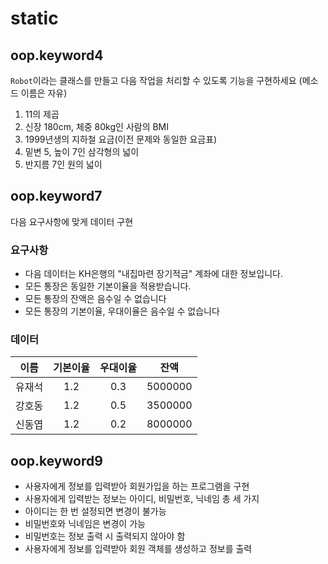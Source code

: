 # static

## oop.keyword4

`Robot`이라는 클래스를 만들고 다음 작업을 처리할 수 있도록 기능을 구현하세요
(메소드 이름은 자유)

1. 11의 제곱
2. 신장 180cm, 체중 80kg인 사람의 BMI
3. 1999년생의 지하철 요금(이전 문제와 동일한 요금표)
4. 밑변 5, 높이 7인 삼각형의 넓이
5. 반지름 7인 원의 넓이

## oop.keyword7

다음 요구사항에 맞게 데이터 구현

### 요구사항

- 다음 데이터는 KH은행의 "내집마련 장기적금" 계좌에 대한 정보입니다.
- 모든 통장은 동일한 기본이율을 적용받습니다.
- 모든 통장의 잔액은 음수일 수 없습니다
- 모든 통장의 기본이율, 우대이율은 음수일 수 없습니다

### 데이터

| 이름 | 기본이율 | 우대이율 | 잔액 |
| :---: | :---: | :---: | :---: |
| 유재석 | 1.2 | 0.3 | 5000000 |
| 강호동 | 1.2 | 0.5 | 3500000 |
| 신동엽 | 1.2 | 0.2 | 8000000 |

## oop.keyword9

- 사용자에게 정보를 입력받아 회원가입을 하는 프로그램을 구현
- 사용자에게 입력받는 정보는 아이디, 비밀번호, 닉네임 총 세 가지
- 아이디는 한 번 설정되면 변경이 불가능
- 비밀번호와 닉네임은 변경이 가능
- 비밀번호는 정보 출력 시 출력되지 않아야 함
- 사용자에게 정보를 입력받아 회원 객체를 생성하고 정보를 출력












